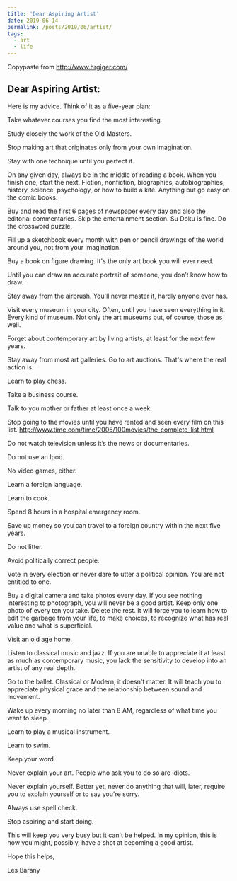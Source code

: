 ```yaml
---
title: 'Dear Aspiring Artist'
date: 2019-06-14
permalink: /posts/2019/06/artist/
tags:
  - art
  - life
---
```


Copypaste from http://www.hrgiger.com/

## Dear Aspiring Artist:

Here is my advice. Think of it as a five-year plan:

Take whatever courses you find the most interesting.

Study closely the work of the Old Masters.

Stop making art that originates only from your own imagination.

Stay with one technique until you perfect it.

On any given day, always be in the middle of reading a book. When you finish one, start the next. Fiction, nonfiction, biographies, autobiographies, history, science, psychology, or how to build a kite. Anything but go easy on the comic books.

Buy and read the first 6 pages of newspaper every day and also the editorial commentaries. Skip the entertainment section. Su Doku is fine. Do the crossword puzzle. 

Fill up a sketchbook every month with pen or pencil drawings of the world around you, not from your imagination.

Buy a book on figure drawing. It's the only art book you will ever need.

Until you can draw an accurate portrait of someone, you don’t know how to draw.

Stay away from the airbrush. You'll never master it, hardly anyone ever has.

Visit every museum in your city. Often, until you have seen everything in it. Every kind of museum. Not only the art museums but, of course, those as well.

Forget about contemporary art by living artists, at least for the next few years.

Stay away from most art galleries. Go to art auctions. That's where the real action is.

Learn to play chess.

Take a business course.

Talk to you mother or father at least once a week.

Stop going to the movies until you have rented and seen every film on this list. http://www.time.com/time/2005/100movies/the_complete_list.html

Do not watch television unless it’s the news or documentaries.

Do not use an Ipod.

No video games, either.

Learn a foreign language.

Learn to cook.

Spend 8 hours in a hospital emergency room.

Save up money so you can travel to a foreign country within the next five years.

Do not litter.

Avoid politically correct people.

Vote in every election or never dare to utter a political opinion. You are not entitled to one.

Buy a digital camera and take photos every day.
If you see nothing interesting to photograph, you will never be a good artist. Keep only one photo of every ten you take. Delete the rest. It will force you to learn how to edit the garbage from your life, to make choices, to recognize what has real value and what is superficial.

Visit an old age home.

Listen to classical music and jazz. If you are unable to appreciate it at least as much as contemporary music, you lack the sensitivity to develop into an artist of any real depth.

Go to the ballet. Classical or Modern, it doesn't matter. It will teach you to appreciate physical grace and the relationship between sound and movement.

Wake up every morning no later than 8 AM, regardless of what time you went to sleep.

Learn to play a musical instrument.

Learn to swim.

Keep your word.

Never explain your art. People who ask you to do so are idiots. 

Never explain yourself. Better yet, never do anything that will, later, require you to explain yourself or to say you're sorry.

Always use spell check.

Stop aspiring and start doing.

This will keep you very busy but it can't be helped.
In my opinion, this is how you might, possibly, have a shot at becoming a good artist. 

Hope this helps,

Les Barany


